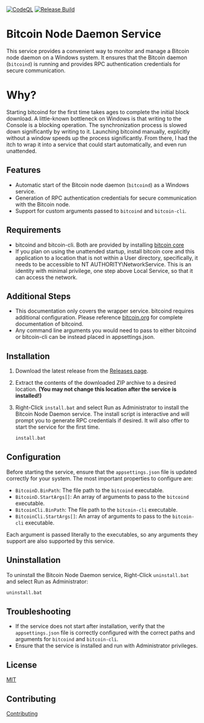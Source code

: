 [![CodeQL](https://github.com/SheepReaper/BitcoinNodeService/actions/workflows/github-code-scanning/codeql/badge.svg)](https://github.com/SheepReaper/BitcoinNodeService/actions/workflows/github-code-scanning/codeql)
[![Release Build](https://github.com/SheepReaper/BitcoinNodeService/actions/workflows/release.yml/badge.svg?event=release)](https://github.com/SheepReaper/BitcoinNodeService/actions/workflows/release.yml)

# Bitcoin Node Daemon Service

This service provides a convenient way to monitor and manage a Bitcoin node daemon on a Windows system. It ensures that the Bitcoin daemon (`bitcoind`) is running and provides RPC authentication credentials for secure communication.

# Why?

Starting bitcoind for the first time takes ages to complete the initial block download. A little-known bottleneck on Windows is that writing to the Console is a blocking operation. The synchronization process is slowed down significantly by writing to it. Launching bitcoind manually, explicitly without a window speeds up the process significantly. From there, I had the itch to wrap it into a service that could start automatically, and even run unattended.

## Features

- Automatic start of the Bitcoin node daemon (`bitcoind`) as a Windows service.
- Generation of RPC authentication credentials for secure communication with the Bitcoin node.
- Support for custom arguments passed to `bitcoind` and `bitcoin-cli`.

## Requirements

- bitcoind and bitcoin-cli. Both are provided by installing [bitcoin core](https://bitcoin.org/en/download)
- If you plan on using the unattended startup, install bitcoin core and this application to a location that is not within a User directory, specifically, it needs to be accessible to NT AUTHORITY\NetworkService. This is an identity with minimal privilege, one step above Local Service, so that it can access the network.

## Additional Steps

- This documentation only covers the wrapper service. bitcoind requires additional configuration. Please reference [bitcoin.org](https://developer.bitcoin.org/) for complete documentation of bitcoind.
- Any command line arguments you would need to pass to either bitcoind or bitcoin-cli can be instead placed in appsettings.json.

## Installation

1. Download the latest release from the [Releases page](https://github.com/SheepReaper/BitcoinNodeService/releases).
2. Extract the contents of the downloaded ZIP archive to a desired location. **(You may not change this location after the service is installed!)**
4. Right-Click `install.bat` and select Run as Administrator to install the Bitcoin Node Daemon service. The install script is interactive and will prompt you to generate RPC credentials if desired. It will also offer to start the service for the first time.

   ```cmd
   install.bat
   ```

## Configuration

Before starting the service, ensure that the `appsettings.json` file is updated correctly for your system. The most important properties to configure are:

- `BitcoinD.BinPath`: The file path to the `bitcoind` executable.
- `BitcoinD.StartArgs[]`: An array of arguments to pass to the `bitcoind` executable.
- `BitcoinCli.BinPath`: The file path to the `bitcoin-cli` executable.
- `BitcoinCli.StartArgs[]`: An array of arguments to pass to the `bitcoin-cli` executable.

Each argument is passed literally to the executables, so any arguments they support are also supported by this service.

## Uninstallation

To uninstall the Bitcoin Node Daemon service, Right-Click `uninstall.bat` and select Run as Administrator:

```cmd
uninstall.bat
```

## Troubleshooting

- If the service does not start after installation, verify that the `appsettings.json` file is correctly configured with the correct paths and arguments for `bitcoind` and `bitcoin-cli`.
- Ensure that the service is installed and run with Administrator privileges.

## License

[MIT](https://github.com/SheepReaper/BitcoinNodeService?tab=MIT-1-ov-file)

## Contributing

[Contributing](https://github.com/SheepReaper/.github/blob/main/CONTRIBUTING.md)
